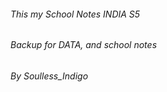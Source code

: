 ###### This my School Notes INDIA S5
###### Backup for DATA, and school notes
###### By Soulless_Indigo

